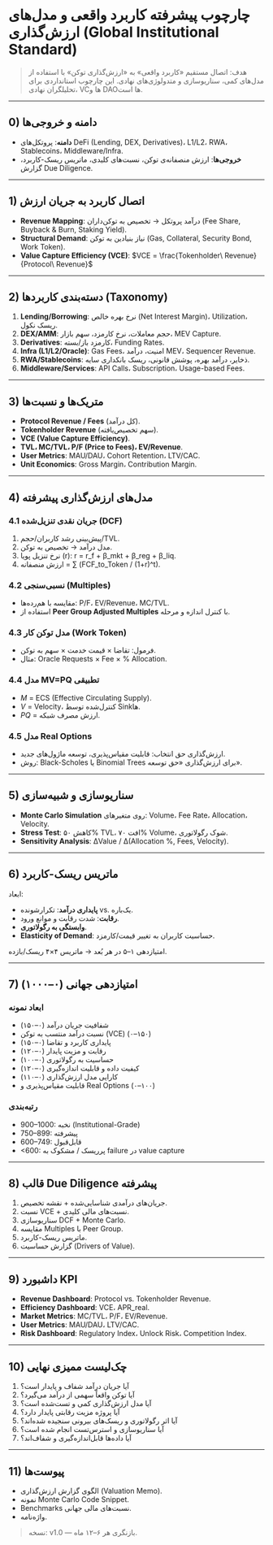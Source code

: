 # چارچوب پیشرفته کاربرد واقعی و مدل‌های ارزش‌گذاری (Global Institutional Standard)

> هدف: اتصال مستقیم «کاربرد واقعی» به «ارزش‌گذاری توکن» با استفاده از مدل‌های کمی، سناریوسازی و متدولوژی‌های نهادی. این چارچوب استانداردی برای تحلیلگران نهادی، VCها و DAOها است.

---

## 0) دامنه و خروجی‌ها

* **دامنه**: پروتکل‌های DeFi (Lending, DEX, Derivatives)، L1/L2، RWA، Stablecoins، Middleware/Infra.
* **خروجی‌ها**: ارزش منصفانه‌ی توکن، نسبت‌های کلیدی، ماتریس ریسک-کاربرد، گزارش Due Diligence.

---

## 1) اتصال کاربرد به جریان ارزش

* **Revenue Mapping**: درآمد پروتکل → تخصیص به توکن‌داران (Fee Share, Buyback & Burn, Staking Yield).
* **Structural Demand**: نیاز بنیادین به توکن (Gas, Collateral, Security Bond, Work Token).
* **Value Capture Efficiency (VCE)**:
  $VCE = \frac{Tokenholder\ Revenue}{Protocol\ Revenue}$

---

## 2) دسته‌بندی کاربردها (Taxonomy)

1. **Lending/Borrowing**: نرخ بهره خالص (Net Interest Margin)، Utilization، ریسک نکول.
2. **DEX/AMM**: حجم معاملات، نرخ کارمزد، سهم بازار، MEV Capture.
3. **Derivatives**: کارمزد باز/بسته، Funding Rates.
4. **Infra (L1/L2/Oracle)**: Gas Fees، امنیت، درآمد MEV، Sequencer Revenue.
5. **RWA/Stablecoins**: ذخایر، درآمد بهره، پوشش قانونی، ریسک بانکداری سایه.
6. **Middleware/Services**: API Calls، Subscription، Usage-based Fees.

---

## 3) متریک‌ها و نسبت‌ها

* **Protocol Revenue / Fees** (کل درآمد).
* **Tokenholder Revenue** (سهم تخصیص‌یافته).
* **VCE (Value Capture Efficiency)**.
* **TVL، MC/TVL، P/F (Price to Fees)، EV/Revenue**.
* **User Metrics**: MAU/DAU، Cohort Retention، LTV/CAC.
* **Unit Economics**: Gross Margin، Contribution Margin.

---

## 4) مدل‌های ارزش‌گذاری پیشرفته

### 4.1 جریان نقدی تنزیل‌شده (DCF)

1. پیش‌بینی رشد کاربران/حجم/TVL.
2. مدل درآمد → تخصیص به توکن.
3. نرخ تنزیل پویا (r): r = r\_f + β\_mkt + β\_reg + β\_liq.
4. ارزش منصفانه = ∑ (FCF\_to\_Token / (1+r)^t).

### 4.2 نسبی‌سنجی (Multiples)

* مقایسه با هم‌رده‌ها: P/F، EV/Revenue، MC/TVL.
* استفاده از **Peer Group Adjusted Multiples** با کنترل اندازه و مرحله.

### 4.3 مدل توکن کار (Work Token)

* فرمول: تقاضا × قیمت خدمت × سهم به توکن.
* مثال: Oracle Requests × Fee × % Allocation.

### 4.4 مدل MV=PQ تطبیقی

* $M$ = ECS (Effective Circulating Supply).
* $V$ = Velocity، کنترل‌شده توسط Sinkها.
* $PQ$ = ارزش مصرف شبکه.

### 4.5 مدل Real Options

* ارزش‌گذاری حق انتخاب: قابلیت مقیاس‌پذیری، توسعه ماژول‌های جدید.
* روش: Black-Scholes یا Binomial Trees برای ارزش‌گذاری «حق توسعه».

---

## 5) سناریوسازی و شبیه‌سازی

* **Monte Carlo Simulation** روی متغیرهای: Volume، Fee Rate، Allocation، Velocity.
* **Stress Test**: کاهش ۵۰% TVL، افت ۷۰% Volume، شوک رگولاتوری.
* **Sensitivity Analysis**: ΔValue / Δ(Allocation %, Fees, Velocity).

---

## 6) ماتریس ریسک-کاربرد

ابعاد:

* **پایداری درآمد**: تکرارشونده vs. یک‌باره.
* **رقابت**: شدت رقابت و موانع ورود.
* **وابستگی به رگولاتوری**.
* **Elasticity of Demand**: حساسیت کاربران به تغییر قیمت/کارمزد.

امتیازدهی ۱–۵ در هر بُعد → ماتریس ۴×۴ ریسک/بازده.

---

## 7) امتیازدهی جهانی (۰–۱۰۰۰)

### ابعاد نمونه

* شفافیت جریان درآمد (۰–۱۵۰)
* نسبت درآمد منتسب به توکن (VCE) (۰–۱۵۰)
* پایداری کاربرد و تقاضا (۰–۱۵۰)
* رقابت و مزیت پایدار (۰–۱۲۰)
* حساسیت به رگولاتوری (۰–۱۰۰)
* کیفیت داده و قابلیت اندازه‌گیری (۰–۱۲۰)
* کارایی مدل ارزش‌گذاری (۰–۱۱۰)
* قابلیت مقیاس‌پذیری و Real Options (۰–۱۰۰)

### رتبه‌بندی

* 900–1000: نخبه (Institutional-Grade)
* 750–899: پیشرفته
* 600–749: قابل‌قبول
* <600: پرریسک / مشکوک به failure در value capture

---

## 8) قالب Due Diligence پیشرفته

1. جریان‌های درآمدی شناسایی‌شده + نقشه تخصیص.
2. نسبت VCE + نسبت‌های مالی کلیدی.
3. سناریوسازی DCF + Monte Carlo.
4. مقایسه Multiples با Peer Group.
5. ماتریس ریسک-کاربرد.
6. گزارش حساسیت (Drivers of Value).

---

## 9) داشبورد KPI

* **Revenue Dashboard**: Protocol vs. Tokenholder Revenue.
* **Efficiency Dashboard**: VCE، APR\_real.
* **Market Metrics**: MC/TVL، P/F، EV/Revenue.
* **User Metrics**: MAU/DAU، LTV/CAC.
* **Risk Dashboard**: Regulatory Index، Unlock Risk، Competition Index.

---

## 10) چک‌لیست ممیزی نهایی

1. آیا جریان درآمد شفاف و پایدار است؟
2. آیا توکن واقعاً سهمی از درآمد می‌گیرد؟
3. آیا مدل ارزش‌گذاری کمی و تست‌شده است؟
4. آیا پروژه مزیت رقابتی پایدار دارد؟
5. آیا اثر رگولاتوری و ریسک‌های بیرونی سنجیده شده‌اند؟
6. آیا سناریوسازی و استرس‌تست انجام شده است؟
7. آیا داده‌ها قابل‌اندازه‌گیری و شفاف‌اند؟

---

## 11) پیوست‌ها

* الگوی گزارش ارزش‌گذاری (Valuation Memo).
* نمونه Monte Carlo Code Snippet.
* Benchmarks نسبت‌های مالی جهانی.
* واژه‌نامه.

> نسخه: v1.0 — بازنگری هر ۶–۱۲ ماه.
